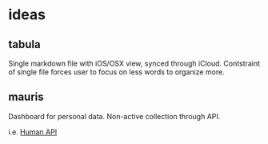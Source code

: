 # ideas

## tabula

Single markdown file with iOS/OSX view, synced through iCloud. Contstraint of single file forces user to focus on less words to organize more.

## mauris

Dashboard for personal data. Non-active collection through API.

i.e. [Human API](http://humanapi.co/)